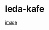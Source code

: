 # leda-kafe
[image](https://user-images.githubusercontent.com/113732977/221439969-7a4166ac-b450-45d3-9c1a-213a6a0a51a1.png)
